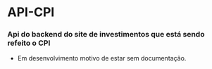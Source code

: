 # API-CPI

### Api do backend do site de investimentos que está sendo refeito o CPI 
- Em desenvolvimento motivo de estar sem documentação.

